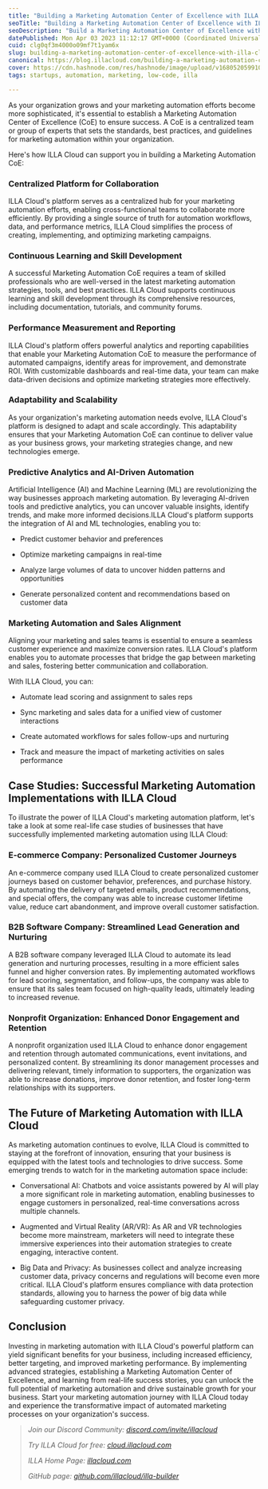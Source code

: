 ```yaml
---
title: "Building a Marketing Automation Center of Excellence with ILLA Cloud"
seoTitle: "Building a Marketing Automation Center of Excellence with ILLA Cloud"
seoDescription: "Build a Marketing Automation Center of Excellence with Illacloud. Discover best practices and benefits for successful implementation."
datePublished: Mon Apr 03 2023 11:12:17 GMT+0000 (Coordinated Universal Time)
cuid: clg0qf3m4000o09mf7t1yam6x
slug: building-a-marketing-automation-center-of-excellence-with-illa-cloud
canonical: https://blog.illacloud.com/building-a-marketing-automation-center-of-excellence-with-illa-cloud/
cover: https://cdn.hashnode.com/res/hashnode/image/upload/v1680520599104/4981ff27-148e-46ca-8f90-27b9ab2aad07.png
tags: startups, automation, marketing, low-code, illa

---
```


As your organization grows and your marketing automation efforts become more sophisticated, it's essential to establish a Marketing Automation Center of Excellence (CoE) to ensure success. A CoE is a centralized team or group of experts that sets the standards, best practices, and guidelines for marketing automation within your organization.

Here's how ILLA Cloud can support you in building a Marketing Automation CoE:

### Centralized Platform for Collaboration

ILLA Cloud's platform serves as a centralized hub for your marketing automation efforts, enabling cross-functional teams to collaborate more efficiently. By providing a single source of truth for automation workflows, data, and performance metrics, ILLA Cloud simplifies the process of creating, implementing, and optimizing marketing campaigns.

### Continuous Learning and Skill Development

A successful Marketing Automation CoE requires a team of skilled professionals who are well-versed in the latest marketing automation strategies, tools, and best practices. ILLA Cloud supports continuous learning and skill development through its comprehensive resources, including documentation, tutorials, and community forums.

### Performance Measurement and Reporting

ILLA Cloud's platform offers powerful analytics and reporting capabilities that enable your Marketing Automation CoE to measure the performance of automated campaigns, identify areas for improvement, and demonstrate ROI. With customizable dashboards and real-time data, your team can make data-driven decisions and optimize marketing strategies more effectively.

### Adaptability and Scalability

As your organization's marketing automation needs evolve, ILLA Cloud's platform is designed to adapt and scale accordingly. This adaptability ensures that your Marketing Automation CoE can continue to deliver value as your business grows, your marketing strategies change, and new technologies emerge.

### Predictive Analytics and AI-Driven Automation

Artificial Intelligence (AI) and Machine Learning (ML) are revolutionizing the way businesses approach marketing automation. By leveraging AI-driven tools and predictive analytics, you can uncover valuable insights, identify trends, and make more informed decisions.ILLA Cloud's platform supports the integration of AI and ML technologies, enabling you to:

* Predict customer behavior and preferences
    
* Optimize marketing campaigns in real-time
    
* Analyze large volumes of data to uncover hidden patterns and opportunities
    
* Generate personalized content and recommendations based on customer data
    

### Marketing Automation and Sales Alignment

Aligning your marketing and sales teams is essential to ensure a seamless customer experience and maximize conversion rates. ILLA Cloud's platform enables you to automate processes that bridge the gap between marketing and sales, fostering better communication and collaboration.

With ILLA Cloud, you can:

* Automate lead scoring and assignment to sales reps
    
* Sync marketing and sales data for a unified view of customer interactions
    
* Create automated workflows for sales follow-ups and nurturing
    
* Track and measure the impact of marketing activities on sales performance
    

## Case Studies: Successful Marketing Automation Implementations with ILLA Cloud

To illustrate the power of ILLA Cloud's marketing automation platform, let's take a look at some real-life case studies of businesses that have successfully implemented marketing automation using ILLA Cloud:

### E-commerce Company: Personalized Customer Journeys

An e-commerce company used ILLA Cloud to create personalized customer journeys based on customer behavior, preferences, and purchase history. By automating the delivery of targeted emails, product recommendations, and special offers, the company was able to increase customer lifetime value, reduce cart abandonment, and improve overall customer satisfaction.

### B2B Software Company: Streamlined Lead Generation and Nurturing

A B2B software company leveraged ILLA Cloud to automate its lead generation and nurturing processes, resulting in a more efficient sales funnel and higher conversion rates. By implementing automated workflows for lead scoring, segmentation, and follow-ups, the company was able to ensure that its sales team focused on high-quality leads, ultimately leading to increased revenue.

### Nonprofit Organization: Enhanced Donor Engagement and Retention

A nonprofit organization used ILLA Cloud to enhance donor engagement and retention through automated communications, event invitations, and personalized content. By streamlining its donor management processes and delivering relevant, timely information to supporters, the organization was able to increase donations, improve donor retention, and foster long-term relationships with its supporters.

## The Future of Marketing Automation with ILLA Cloud

As marketing automation continues to evolve, ILLA Cloud is committed to staying at the forefront of innovation, ensuring that your business is equipped with the latest tools and technologies to drive success. Some emerging trends to watch for in the marketing automation space include:

* Conversational AI: Chatbots and voice assistants powered by AI will play a more significant role in marketing automation, enabling businesses to engage customers in personalized, real-time conversations across multiple channels.
    
* Augmented and Virtual Reality (AR/VR): As AR and VR technologies become more mainstream, marketers will need to integrate these immersive experiences into their automation strategies to create engaging, interactive content.
    
* Big Data and Privacy: As businesses collect and analyze increasing customer data, privacy concerns and regulations will become even more critical. ILLA Cloud's platform ensures compliance with data protection standards, allowing you to harness the power of big data while safeguarding customer privacy.
    

## Conclusion

Investing in marketing automation with ILLA Cloud's powerful platform can yield significant benefits for your business, including increased efficiency, better targeting, and improved marketing performance. By implementing advanced strategies, establishing a Marketing Automation Center of Excellence, and learning from real-life success stories, you can unlock the full potential of marketing automation and drive sustainable growth for your business. Start your marketing automation journey with ILLA Cloud today and experience the transformative impact of automated marketing processes on your organization's success.

> *Join our Discord Community:* [*discord.com/invite/illacloud*](http://discord.com/invite/illacloudTry)
> 
> *Try ILLA Cloud for free:* [*cloud.illacloud.com*](http://cloud.illacloud.com/?ref=illa-blog)
> 
> *ILLA Home Page:* [*illacloud.com*](http://illacloud.com/?ref=illa-blog)
> 
> *GitHub page:* [*github.com/illacloud/illa-builder*](http://github.com/illacloud/illa-builder)